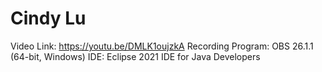 # Cindy Lu
Video Link: https://youtu.be/DMLK1oujzkA
Recording Program: OBS 26.1.1 (64-bit, Windows)
IDE: Eclipse 2021 IDE for Java Developers
